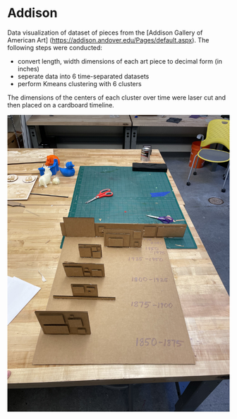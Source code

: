 # Addison 

Data visualization of dataset of pieces from the [Addison Gallery of American Art] (https://addison.andover.edu/Pages/default.aspx). The following steps were conducted: 

- convert length, width dimensions of each art piece to decimal form (in inches) 
- seperate data into 6 time-separated datasets 
- perform Kmeans clustering with 6 clusters 

The dimensions of the centers of each cluster over time were laser cut and then placed on a cardboard timeline.

![alt text](https://github.com/jhe2155/addison/blob/main/IMG_1133.jpg)
